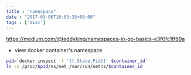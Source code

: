 ```yaml
---
title : "namespace"
date : "2017-03-06T16:03:35+08:00"
tags : ['misc']
---
```

https://medium.com/@teddyking/namespaces-in-go-basics-e3f0fc1ff69a


* view docker container's namespace 

```bash
pid=`docker inspect -f '{{.State.Pid}}' $container_id`
ln -s /proc/$pid/ns/net /var/run/netns/$container_id
```